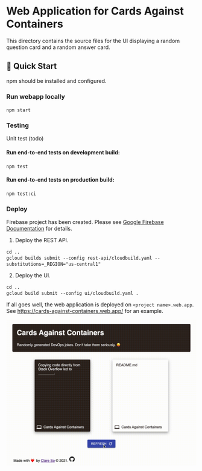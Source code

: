 # Web Application for Cards Against Containers

This directory contains the source files for the UI displaying a random question card and a random answer card.

## 🚀 Quick Start

npm should be installed and configured.

### Run webapp locally

`npm start`

### Testing

Unit test (todo)

#### Run end-to-end tests on development build:

`npm test`

#### Run end-to-end tests on production build:

`npm test:ci`

### Deploy

Firebase project has been created. Please see [Google Firebase Documentation](https://firebase.google.com/docs/web/setup) for details.

1. Deploy the REST API.

```
cd ..
gcloud builds submit --config rest-api/cloudbuild.yaml --substitutions=_REGION="us-central1"
```

2. Deploy the UI.

```
cd ..
gcloud build submit --config ui/cloudbuild.yaml .
```

If all goes well, the web application is deployed on `<project name>.web.app`. See https://cards-against-containers.web.app/ for an example.

![Alt Text](src/images/webapp.gif)
